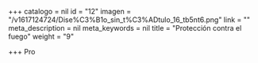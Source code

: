 +++
catalogo = nil
id = "12"
imagen = "/v1617124724/Dise%C3%B1o_sin_t%C3%ADtulo_16_tb5nt6.png"
link = ""
meta_description = nil
meta_keywords = nil
title = "Protección contra el fuego"
weight = "9"

+++
Pro